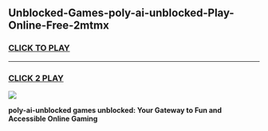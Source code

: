 
## Unblocked-Games-poly-ai-unblocked-Play-Online-Free-2mtmx
<h3>
<a href="https://premium76.site?title=poly-ai-unblocked&ref=26A">CLICK TO PLAY</a></h3>
<hr>

<h3>
<a href="https://premium76.site?title=poly-ai-unblocked&ref=26A">CLICK 2 PLAY</a>
  
</h3>

<a href="https://premium76.site?title=poly-ai-unblocked&ref=26A"><img src="https://clearcache.store/games.png"></a>


**poly-ai-unblocked games unblocked: Your Gateway to Fun and Accessible Online Gaming**
